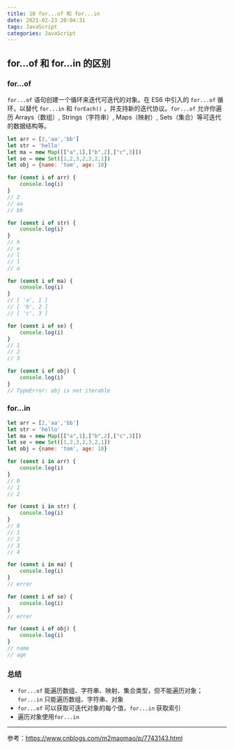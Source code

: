```yaml
---
title: 10 for...of 和 for...in
date: 2021-02-23 20:04:31
tags: JavaScript
categories: JavaScript
---
```


## for...of 和 for...in 的区别

### for...of

`for...of` 语句创建一个循环来迭代可迭代的对象。在 ES6 中引入的 `for...of` 循环，以替代 `for...in` 和 `forEach()` ，并支持新的迭代协议。`for...of` 允许你遍历 Arrays（数组）, Strings（字符串）, Maps（映射）, Sets（集合）等可迭代的数据结构等。

```javascript
let arr = [2,'aa','bb']
let str = 'hello'
let ma = new Map([["a",1],["b",2],["c",3]])
let se = new Set([1,2,3,2,3,2,1])
let obj = {name: 'tom', age: 18}

for (const i of arr) {
	console.log(i)
}
// 2
// aa
// bb

for (const i of str) {
	console.log(i)
}
// h
// e
// l
// l
// o

for (const i of ma) {
	console.log(i)
}
// [ 'a', 1 ]
// [ 'b', 2 ]
// [ 'c', 3 ]

for (const i of se) {
	console.log(i)
}
// 1
// 2
// 3

for (const i of obj) {
	console.log(i)
}
// TypeError: obj is not iterable
```



### for...in

```javascript
let arr = [2,'aa','bb']
let str = 'hello'
let ma = new Map([["a",1],["b",2],["c",3]])
let se = new Set([1,2,3,2,3,2,1])
let obj = {name: 'tom', age: 18}

for (const i in arr) {
	console.log(i)
}
// 0
// 1
// 2

for (const i in str) {
	console.log(i)
}
// 0
// 1
// 2
// 3
// 4

for (const i in ma) {
	console.log(i)
}
// error

for (const i of se) {
	console.log(i)
}
// error

for (const i of obj) {
	console.log(i)
}
// name
// age
```

### 总结

- `for...of` 能遍历数组、字符串、映射、集合类型，但不能遍历对象；`for...in` 只能遍历数组、字符串、对象
- `for...of` 可以获取可迭代对象的每个值，`for...in` 获取索引
- 遍历对象使用`for...in` 





---

参考：https://www.cnblogs.com/m2maomao/p/7743143.html

